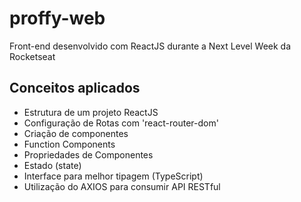 # proffy-web
Front-end desenvolvido com ReactJS durante a Next Level Week da Rocketseat

## Conceitos aplicados
  - Estrutura de um projeto ReactJS
  - Configuração de Rotas com 'react-router-dom'
  - Criação de componentes
  - Function Components
  - Propriedades de Componentes
  - Estado (state)
  - Interface para melhor tipagem (TypeScript)
  - Utilização do AXIOS para consumir API RESTful
